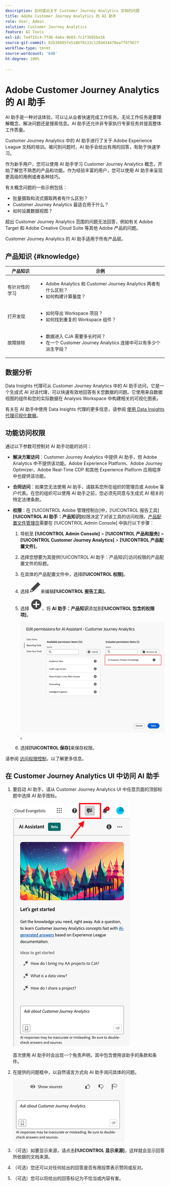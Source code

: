```yaml
---
description: 如何提出关于 Customer Journey Analytics 文档的问题
title: Adobe Customer Journey Analytics 的 AI 助手
role: User, Admin
solution: Customer Journey Analytics
feature: AI Tools
exl-id: 7a4f15c4-7fd6-4a6a-9b83-7c1f3b95be16
source-git-commit: 82b36895fe5186f0133c128d434470ea7f875677
workflow-type: tm+mt
source-wordcount: '648'
ht-degree: 100%

---
```



# Adobe Customer Journey Analytics 的 AI 助手

AI 助手是一种对话体验，可以让从业者快速完成工作任务。无论工作任务是要理解概念、解决问题还是搜索信息。AI 助手还允许非专家执行专家任务并提高整体工作质量。

Customer Journey Analytics 中的 AI 助手进行了关于 Adobe Experience League 文档的培训。被问到问题时，AI 助手会给出有用的回答，有助于快速学习。

作为新手用户，您可以使用 AI 助手学习 Customer Journey Analytics 概念，开始了解您不熟悉的产品和功能。作为经验丰富的用户，您可以使用 AI 助手来呈现更高级的用例或者各种技巧。

有关概念问题的一些示例包括：

* 批量摄取和流式摄取两者有什么区别？
* Customer Journey Analytics 最适合用于什么？
* 如何设置数据视图？

超出 Customer Journey Analytics 范围的问题无法回答，例如有关 Adobe Target 和 Adobe Creative Cloud Suite 等其他 Adobe 产品的问题。

Customer Journey Analytics 的 AI 助手适用于所有产品层。

## 产品知识 {#knowledge}

| 产品知识 | 示例 |
| --- | --- |
| 有针对性的学习 | <ul><li>Adobe Analytics 和 Customer Journey Analytics 两者有什么区别？</li><li>如何构建计算量度？</li></ul> |
| 打开发现 | <ul><li>如何导出 Workspace 项目？</li><li>如何找到重复的 Workspace 组件？</li></ul> |
| 故障排除 | <ul><li>数据进入 CJA 需要多长时间？</li><li>在一个 Customer Journey Analytics 连接中可以有多少个派生字段？</li></ul> |

## 数据分析

Data Insights 代理可从 Customer Journey Analytics 中的 AI 助手访问，它是一个生成式 AI 对话代理，可以快速有效地回答有关您数据的问题。它使用来自数据视图的组件和您的实际数据在 Analysis Workspace 中构建相关的可视化图表。

有关在 AI 助手中使用 Data Insights 代理的更多信息，请参阅 [使用 Data Insights 代理可视化数据](/help/data-analysis-ai.md)。

## 功能访问权限

通过以下参数可控制对 AI 助手功能的访问：

* **解决方案访问**：Customer Journey Analytics 中提供 AI 助手，但 Adobe Analytics 中不提供该功能。Adobe Experience Platform、Adobe Journey Optimizer、Adobe Real-Time CDP 和其他 Experience Platform 应用程序中也提供该功能。

* **合同访问**：如果您无法使用 AI 助手，请联系您所在组织的管理员或 Adobe 客户代表。在您的组织可以使用 AI 助手之前，您必须先同意与生成式 AI 相关的特定法律条款。

* **权限**：在 [!UICONTROL Adobe 管理控制台]中，[!UICONTROL 报告工具] **[!UICONTROL AI 助手：产品知识]**&#x200B;权限决定了对该工具的访问权限。[产品配置文件管理员](https://helpx.adobe.com/cn/enterprise/using/manage-product-profiles.html)需要在 [!UICONTROL Admin Console] 中执行以下步骤：
   1. 导航至 **[!UICONTROL Admin Console]** > **[!UICONTROL 产品和服务]** > **[!UICONTROL Customer Journey Analytics]** > **[!UICONTROL 产品配置文件]**。
   1. 选择您想要为其提供[!UICONTROL AI 助手：产品知识]访问权限的产品配置文件的标题。
   1. 在具体的产品配置文件中，选择&#x200B;**[!UICONTROL 权限]**。
   1. 选择![编辑](/help/assets/icons/Edit.svg)来编辑&#x200B;**[!UICONTROL 报告工具]**。
   1. 选择 ![AddCircle](/help/assets/icons/AddCircle.svg)，将 **AI 助手：产品知识**&#x200B;添加到&#x200B;**[!UICONTROL 包含的权限项]**。

      ![添加权限](assets/ai-assistant-permissions.png)。

   1. 选择&#x200B;**[!UICONTROL 保存]**&#x200B;来保存权限。

请参阅 [访问权限控制](/help/technotes/access-control.md#access-control)，以了解更多信息。

## 在 Customer Journey Analytics UI 中访问 AI 助手

1. 要启动 AI 助手，请从 Customer Journey Analytics UI 中任意页面的顶部标题中选择 AI 助手图标。

   ![AI 助手图标](assets/ai-asst1.png)

   首次使用 AI 助手时会出现一个免责声明，其中包含使用该助手的条款和条件。

1. 在提供的问题框中，以自然语言方式向 AI 助手询问具体的问题。

   ![问题框](assets/ai-asst2.png)

1. （可选）如要显示来源，请点击&#x200B;**[!UICONTROL 显示来源]**，这样就会显示回答所依据的文档来源。

1. （可选）您还可以对任何给出的回答是否有用投票表示赞同或反对。

1. （可选）您可以将给出的回答标记为不恰当或内容有害。
